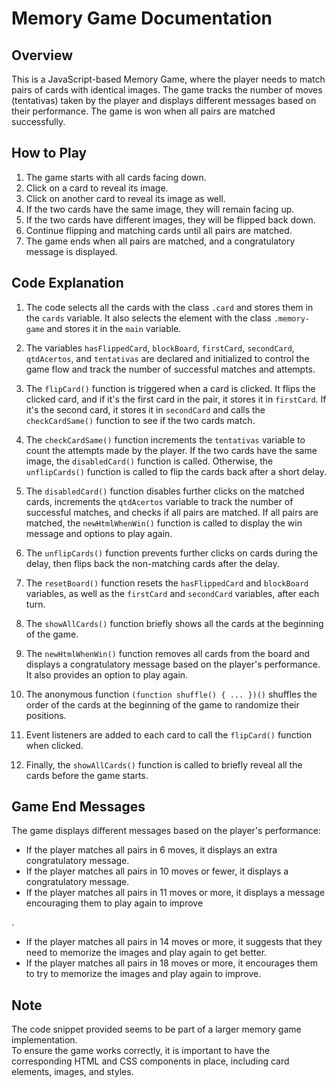 # Memory Game Documentation

## Overview
This is a JavaScript-based Memory Game, where the player needs to match pairs of cards with identical images. The game tracks the number of moves (tentativas) taken by the player and displays different messages based on their performance. The game is won when all pairs are matched successfully.

## How to Play
1. The game starts with all cards facing down.
2. Click on a card to reveal its image.
3. Click on another card to reveal its image as well.
4. If the two cards have the same image, they will remain facing up.
5. If the two cards have different images, they will be flipped back down.
6. Continue flipping and matching cards until all pairs are matched.
7. The game ends when all pairs are matched, and a congratulatory message is displayed.

## Code Explanation
1. The code selects all the cards with the class `.card` and stores them in the `cards` variable. It also selects the element with the class `.memory-game` and stores it in the `main` variable.

2. The variables `hasFlippedCard`, `blockBoard`, `firstCard`, `secondCard`, `qtdAcertos`, and `tentativas` are declared and initialized to control the game flow and track the number of successful matches and attempts.

3. The `flipCard()` function is triggered when a card is clicked. It flips the clicked card, and if it's the first card in the pair, it stores it in `firstCard`. If it's the second card, it stores it in `secondCard` and calls the `checkCardSame()` function to see if the two cards match.

4. The `checkCardSame()` function increments the `tentativas` variable to count the attempts made by the player. If the two cards have the same image, the `disabledCard()` function is called. Otherwise, the `unflipCards()` function is called to flip the cards back after a short delay.

5. The `disabledCard()` function disables further clicks on the matched cards, increments the `qtdAcertos` variable to track the number of successful matches, and checks if all pairs are matched. If all pairs are matched, the `newHtmlWhenWin()` function is called to display the win message and options to play again.

6. The `unflipCards()` function prevents further clicks on cards during the delay, then flips back the non-matching cards after the delay.

7. The `resetBoard()` function resets the `hasFlippedCard` and `blockBoard` variables, as well as the `firstCard` and `secondCard` variables, after each turn.

8. The `showAllCards()` function briefly shows all the cards at the beginning of the game.

9. The `newHtmlWhenWin()` function removes all cards from the board and displays a congratulatory message based on the player's performance. 
It also provides an option to play again.  
10. The anonymous function `(function shuffle() { ... })()` shuffles the order of the cards at the beginning of the game to randomize their positions.

11. Event listeners are added to each card to call the `flipCard()` function when clicked.

12. Finally, the `showAllCards()` function is called to briefly reveal all the cards before the game starts.

## Game End Messages
The game displays different messages based on the player's performance:
- If the player matches all pairs in 6 moves, it displays an extra congratulatory message.
- If the player matches all pairs in 10 moves or fewer, it displays a congratulatory message.
- If the player matches all pairs in 11 moves or more, it displays a message encouraging them to play again to improve

.
- If the player matches all pairs in 14 moves or more, it suggests that they need to memorize the images and play again to get better.
- If the player matches all pairs in 18 moves or more, it encourages them to try to memorize the images and play again to improve.

## Note
The code snippet provided seems to be part of a larger memory game implementation.  
To ensure the game works correctly, it is important to have the corresponding HTML and CSS components in place, including card elements, images, and styles.
